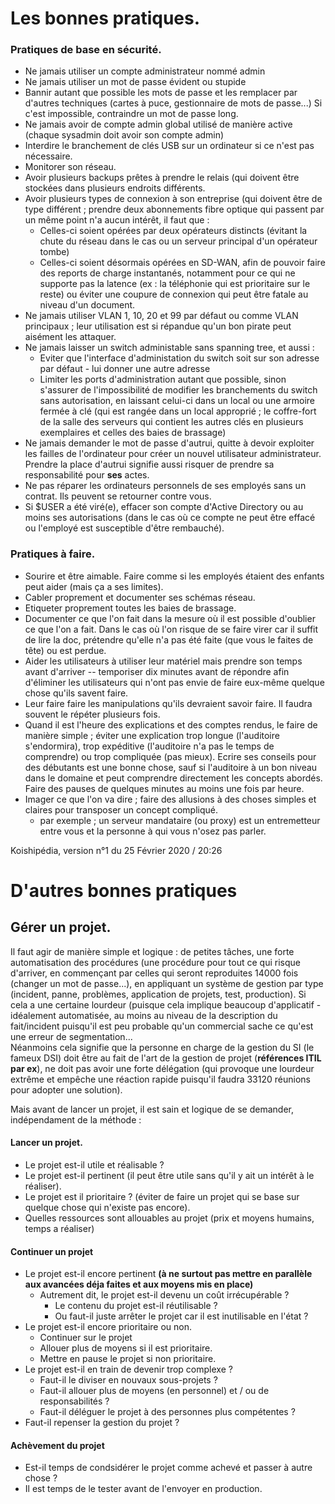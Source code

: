 # Les bonnes pratiques.
### Pratiques de base en sécurité.
* Ne jamais utiliser un compte administrateur nommé admin
* Ne jamais utiliser un mot de passe évident ou stupide
* Bannir autant que possible les mots de passe et les remplacer par d'autres techniques (cartes à puce, gestionnaire de mots de passe...) Si c'est impossible, contraindre un mot de passe long.
* Ne jamais avoir de compte admin global utilisé de manière active (chaque sysadmin doit avoir son compte admin)
* Interdire le branchement de clés USB sur un ordinateur si ce n'est pas nécessaire.
* Monitorer son réseau.
* Avoir plusieurs backups prêtes à prendre le relais (qui doivent être stockées dans plusieurs endroits différents.
* Avoir plusieurs types de connexion à son entreprise (qui doivent être de type différent ; prendre deux abonnements fibre optique qui passent par un même point n'a aucun intérêt, il faut que :
	* Celles-ci soient opérées par deux opérateurs distincts (évitant la chute du réseau dans le cas ou un serveur principal d'un opérateur tombe)
	* Celles-ci soient désormais opérées en SD-WAN, afin de pouvoir faire des reports de charge instantanés, notamment pour ce qui ne supporte pas la latence (ex : la téléphonie qui est prioritaire sur le reste) ou éviter une coupure de connexion qui peut être fatale au niveau d'un document.
* Ne jamais utiliser VLAN 1, 10, 20 et 99 par défaut ou comme VLAN principaux ; leur utilisation est si répandue qu'un bon pirate peut aisément les attaquer.
* Ne jamais laisser un switch administable sans spanning tree, et aussi :
	* Eviter que l'interface d'administation du switch soit sur son adresse par défaut - lui donner une autre adresse
	* Limiter les ports d'administration autant que possible, sinon s'assurer de l'impossibilité de modifier les branchements du switch sans autorisation, en laissant celui-ci dans un local ou une armoire fermée à clé (qui est rangée dans un local approprié ; le coffre-fort de la salle des serveurs qui contient les autres clés en plusieurs exemplaires et celles des baies de brassage)
* Ne jamais demander le mot de passe d'autrui,  quitte à devoir exploiter les failles de l'ordinateur pour créer un nouvel utilisateur administrateur. Prendre la place d'autrui signifie aussi risquer de prendre sa responsabilité pour **ses** actes.  
* Ne pas réparer les ordinateurs personnels de ses employés sans un contrat. Ils peuvent se retourner contre vous.
* Si $USER a été viré(e), effacer son compte d'Active Directory ou au moins ses autorisations (dans le cas où ce compte ne peut être effacé ou l'employé est susceptible d'être rembauché).

### Pratiques à faire.
* Sourire et être aimable. Faire comme si les employés étaient des enfants peut aider (mais ça a ses limites).
* Cabler proprement et documenter ses schémas réseau. 
* Etiqueter proprement toutes les baies de brassage.
* Documenter ce que l'on fait dans la mesure où il est possible d'oublier ce que l'on a fait. Dans le cas où l'on risque de se faire virer car il suffit de lire la doc, prétendre qu'elle n'a pas été faite (que vous le faites de tête) ou est perdue. 
* Aider les utilisateurs à utiliser leur matériel mais prendre son temps avant d'arriver -- temporiser dix minutes avant de répondre afin d'éliminer les utilisateurs qui n'ont pas envie de faire eux-même quelque chose qu'ils savent faire.
* Leur faire faire les manipulations qu'ils devraient savoir faire. Il faudra souvent le répéter plusieurs fois.
* Quand il est l'heure des explications et des comptes rendus, le faire de manière simple ; éviter une explication trop longue (l'auditoire s'endormira), trop expéditive (l'auditoire n'a pas le temps de comprendre) ou trop compliquée (pas mieux). Ecrire ses conseils pour des débutants est une bonne chose, sauf si l'auditoire à un bon niveau dans le domaine et peut comprendre directement les concepts abordés.  Faire des pauses de quelques minutes au moins une fois par heure.
* Imager ce que l'on va dire ; faire des allusions à des choses simples et claires pour transposer un concept compliqué.
	* par exemple ; un serveur mandataire (ou proxy) est un entremetteur entre vous et la personne à qui vous n'osez pas parler.

Koishipédia, version n°1 du 25 Février 2020 / 20:26

# D'autres bonnes pratiques
## Gérer un projet.
Il faut agir de manière simple et logique : de petites tâches, une forte automatisation des procédures (une procédure pour tout ce qui risque d'arriver, en commençant par celles qui seront reproduites 14000 fois (changer un mot de passe...), en appliquant un système de gestion par type (incident, panne, problèmes, application de projets, test, production).
Si cela a une certaine lourdeur (puisque cela implique beaucoup d'applicatif -idéalement automatisée, au moins au niveau de la description du fait/incident puisqu'il est peu probable qu'un commercial sache ce qu'est une erreur de segmentation...  
Néanmoins cela signifie que la personne en charge de la gestion du SI (le fameux DSI) doit être au fait de l'art de la gestion de projet (**références ITIL par ex**), ne doit pas avoir une forte délégation (qui provoque une lourdeur extrême et empêche une réaction rapide puisqu'il faudra 33120 réunions pour adopter une solution).

Mais avant de lancer un projet, il est sain et logique de se demander, indépendament de la méthode :

#### Lancer un projet.
* Le projet est-il utile et réalisable ?
* Le projet est-il pertinent (il peut être utile sans qu'il y ait un intérêt à le réaliser).
* Le projet est il prioritaire ? (éviter de faire un projet qui se base sur quelque chose qui n'existe pas encore).
* Quelles ressources sont allouables au projet (prix et moyens humains, temps a réaliser)
#### Continuer un projet
* Le projet est-il encore pertinent **(à ne surtout pas mettre en parallèle aux avancées déja faites et aux moyens mis en place)**
	* Autrement dit, le projet est-il devenu un coût irrécupérable ?
		* Le contenu du projet est-il réutilisable ?
		* Ou faut-il juste arrêter le projet car il est inutilisable en l'état ?
* Le projet est-il encore prioritaire ou non.
	* Continuer sur le projet
	* Allouer plus de moyens si il est prioritaire.
	* Mettre en pause le projet si non prioritaire.
* Le projet est-il en train de devenir trop complexe ?
	* Faut-il le diviser en nouvaux sous-projets ?
	* Faut-il allouer plus de moyens (en personnel) et / ou de responsabilités ?
	* Faut-il déléguer le projet à des personnes plus compétentes ?
* Faut-il repenser la gestion du projet ?
#### Achèvement du projet
* Est-il temps de condsidérer le projet comme achevé et passer à autre chose ?
* Il est temps de le tester avant de l'envoyer en production.

	
